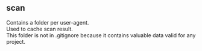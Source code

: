 ## scan

Contains a folder per user-agent.  
Used to cache scan result.  
This folder is not in .gitignore because it contains valuable data valid for any project.
